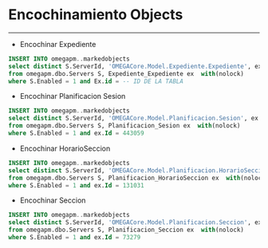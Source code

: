 # Encochinamiento Objects
---

- Encochinar Expediente

```sql
INSERT INTO omegapm..markedobjects
select distinct S.ServerId, 'OMEGACore.Model.Expediente.Expediente', ex.id 
from omegapm.dbo.Servers S, Expediente_Expediente ex  with(nolock)
where S.Enabled = 1 and Ex.id = -- ID DE LA TABLA
```

- Encochinar Planificacion Sesion

```sql
INSERT INTO omegapm..markedobjects
select distinct S.ServerId, 'OMEGACore.Model.Planificacion.Sesion', ex.id 
from omegapm.dbo.Servers S, Planificacion_Sesion ex  with(nolock)
where S.Enabled = 1 and ex.Id = 443059
```

- Encochinar HorarioSeccion

```sql
INSERT INTO omegapm..markedobjects
select distinct S.ServerId, 'OMEGACore.Model.Planificacion.HorarioSeccion', ex.id 
from omegapm.dbo.Servers S, Planificacion_HorarioSeccion ex  with(nolock)
where S.Enabled = 1 and ex.Id = 131031
```

- Encochinar Seccion

```sql
INSERT INTO omegapm..markedobjects
select distinct S.ServerId, 'OMEGACore.Model.Planificacion.Seccion', ex.id 
from omegapm.dbo.Servers S, Planificacion_Seccion ex  with(nolock)
where S.Enabled = 1 and ex.Id = 73279
```